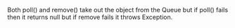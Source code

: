 Both poll() and remove() take out the object from the Queue but if
poll() fails then it returns null but if remove fails it throws
Exception.